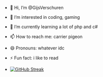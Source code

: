 - 👋 Hi, I’m @GijsVerschuren
- 👀 I’m interested in coding, gaming
- 🌱 I’m currently learning a lot of php and c#
- 📫 How to reach me: carrier pigeon
- 😄 Pronouns: whatever idc
- ⚡ Fun fact: i like to read

- [![GitHub Streak](https://streak-stats.demolab.com?user=GijsVerschuren)](https://git.io/streak-stats)

<!---
GijsVerschuren/GijsVerschuren is a ✨ special ✨ repository because its `README.md` (this file) appears on your GitHub profile.
You can click the Preview link to take a look at your changes.
--->
